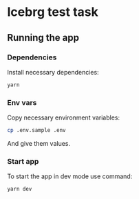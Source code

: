 # Icebrg test task

## Running the app

### Dependencies

Install necessary dependencies:

```bash
yarn
```

### Env vars

Copy necessary environment variables:

```bash
cp .env.sample .env
```

And give them values.

### Start app

To start the app in dev mode use command:

```bash
yarn dev
```
